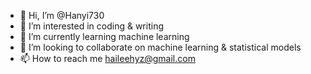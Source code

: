 - 👋 Hi, I’m @Hanyi730
- 👀 I’m interested in coding & writing 
- 🌱 I’m currently learning machine learning 
- 💞️ I’m looking to collaborate on machine learning & statistical models 
- 📫 How to reach me haileehyz@gmail.com

<!---
Hanyi730/Hanyi730 is a ✨ special ✨ repository because its `README.md` (this file) appears on your GitHub profile.
You can click the Preview link to take a look at your changes.
--->
